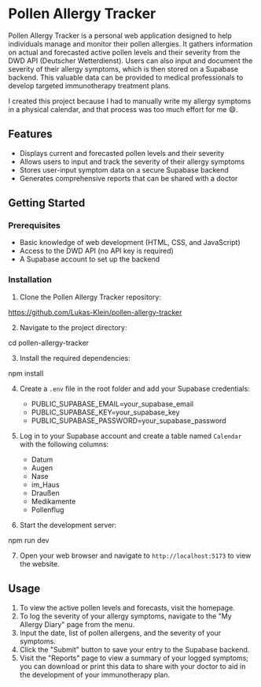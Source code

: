 # Pollen Allergy Tracker

Pollen Allergy Tracker is a personal web application designed to help individuals manage and monitor their pollen allergies. It gathers information on actual and forecasted active pollen levels and their severity from the DWD API (Deutscher Wetterdienst). Users can also input and document the severity of their allergy symptoms, which is then stored on a Supabase backend. This valuable data can be provided to medical professionals to develop targeted immunotherapy treatment plans.

I created this project because I had to manually write my allergy symptoms in a physical calendar, and that process was too much effort for me 😄.

## Features

- Displays current and forecasted pollen levels and their severity
- Allows users to input and track the severity of their allergy symptoms
- Stores user-input symptom data on a secure Supabase backend
- Generates comprehensive reports that can be shared with a doctor

## Getting Started

### Prerequisites

- Basic knowledge of web development (HTML, CSS, and JavaScript)
- Access to the DWD API (no API key is required)
- A Supabase account to set up the backend

### Installation

1. Clone the Pollen Allergy Tracker repository:

https://github.com/Lukas-Klein/pollen-allergy-tracker

2. Navigate to the project directory:

cd pollen-allergy-tracker

3. Install the required dependencies:

npm install

4. Create a `.env` file in the root folder and add your Supabase credentials:

   - PUBLIC_SUPABASE_EMAIL=your_supabase_email
   - PUBLIC_SUPABASE_KEY=your_supabase_key 
   - PUBLIC_SUPABASE_PASSWORD=your_supabase_password

5. Log in to your Supabase account and create a table named `Calendar` with the following columns:
   - Datum
   - Augen
   - Nase
   - im_Haus
   - Draußen
   - Medikamente
   - Pollenflug

6. Start the development server:

npm run dev

7. Open your web browser and navigate to `http://localhost:5173` to view the website.

## Usage

1. To view the active pollen levels and forecasts, visit the homepage.
2. To log the severity of your allergy symptoms, navigate to the "My Allergy Diary" page from the menu.
3. Input the date, list of pollen allergens, and the severity of your symptoms.
4. Click the "Submit" button to save your entry to the Supabase backend.
5. Visit the "Reports" page to view a summary of your logged symptoms; you can download or print this data to share with your doctor to aid in the development of your immunotherapy plan.
